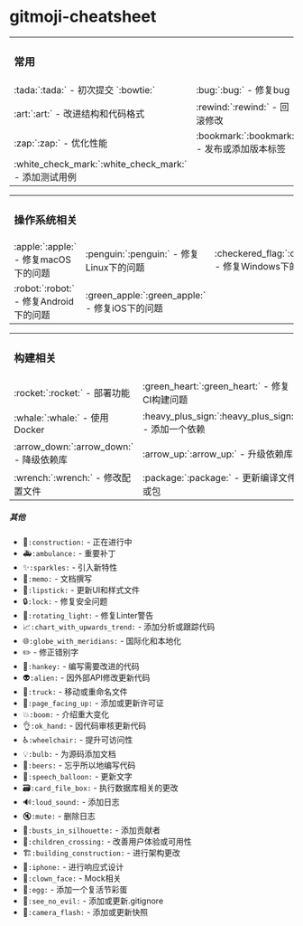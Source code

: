 # gitmoji-cheatsheet

<table>
<tr>
	<td colspan="3"><h3>常用</h3></td>
</tr>
<tr>
    <td>:tada:`:tada:` - 初次提交 `:bowtie:` </td>
    <td>:bug:`:bug:` - 修复bug</td>
    <td>:fire:`:fire:` - 移除代码或文件</td>
</tr>
<tr>
	<td>:art:`:art:` - 改进结构和代码格式</td>
	<td>:rewind:`:rewind:` - 回滚修改</td>
    <td>:twisted_rightwards_arrows:`:twisted_rightwards_arrows:` - 合并分支</td>
</tr>
<tr>
	<td>:zap:`:zap:` - 优化性能</td>
    <td>:bookmark:`:bookmark:` - 发布或添加版本标签</td>
	<td>:recycle:`:recycle:` - 代码重构</td>
</tr>
<tr>
	<td>:white_check_mark:`:white_check_mark:` - 添加测试用例</td>
    <td></td>
    <td></td>
</tr>
</table>


<table>
<tr>
	<td colspan="3"><h3>操作系统相关</h3></td>
</tr>
<tr>
    <td>:apple:`:apple:` - 修复macOS下的问题</td>
    <td>:penguin:`:penguin:` - 修复Linux下的问题</td>
    <td>:checkered_flag:`:checkered_flag:` - 修复Windows下的问题</td>
</tr>
<tr>
    <td>:robot:`:robot:` - 修复Android下的问题</td>
	<td>:green_apple:`:green_apple:` - 修复iOS下的问题</td>
	<td></td>
</tr>
</table>


<table>
<tr>
	<td colspan="3"><h3>构建相关</h3></td>
</tr>
<tr>
	<td>:rocket:`:rocket:` - 部署功能</td>
	<td>:green_heart:`:green_heart:` - 修复CI构建问题</td>
    <td>:construction_worker:`:construction_worker:` - 添加CI构建系统</td>
</tr>
<tr>
    <td>:whale:`:whale:` - 使用Docker</td>
    <td>:heavy_plus_sign:`:heavy_plus_sign:` - 添加一个依赖</td>
	<td>:heavy_minus_sign:`:heavy_minus_sign:` - 删除一个依赖</td>
</tr>
<tr>
	<td>:arrow_down:`:arrow_down:` - 降级依赖库</td>
	<td>:arrow_up:`:arrow_up:` - 升级依赖库</td>
    <td>:pushpin:`:pushpin:` - 将依赖库固定到特定版本</td>
</tr>
<tr>
	<td>:wrench:`:wrench:` - 修改配置文件</td>
    <td>:package:`:package:` - 更新编译文件或包</td>
   	<td>:bento:`:bento:` - 添加或更新静态资源</td>
</tr>
</table>


##### 其他
* :construction:`:construction:` - 正在进行中
* :ambulance:`:ambulance:` - 重要补丁
* :sparkles:`:sparkles:` - 引入新特性
* :memo:`:memo:` - 文档撰写
* :lipstick:`:lipstick:` - 更新UI和样式文件
* :lock:`:lock:` - 修复安全问题
* :rotating_light:`:rotating_light:` - 修复Linter警告
* :chart_with_upwards_trend:`:chart_with_upwards_trend:` - 添加分析或跟踪代码
* :globe_with_meridians:`:globe_with_meridians:` - 国际化和本地化
* :pencil2: - 修正错别字
* :hankey:`:hankey:` - 编写需要改进的代码
* :alien:`:alien:` - 因外部API修改更新代码
* :truck:`:truck:` - 移动或重命名文件
* :page_facing_up:`:page_facing_up:` - 添加或更新许可证
* :boom:`:boom:` - 介绍重大变化
* :ok_hand:`:ok_hand:` - 因代码审核更新代码
* :wheelchair:`:wheelchair:` - 提升可访问性
* :bulb:`:bulb:` - 为源码添加文档
* :beers:`:beers:` - 忘乎所以地编写代码
* :speech_balloon:`:speech_balloon:` - 更新文字
* :card_file_box:`:card_file_box:` - 执行数据库相关的更改
* :loud_sound:`:loud_sound:` - 添加日志
* :mute:`:mute:` - 删除日志
* :busts_in_silhouette:`:busts_in_silhouette:` - 添加贡献者
* :children_crossing:`:children_crossing:` - 改善用户体验或可用性
* :building_construction:`:building_construction:` - 进行架构更改
* :iphone:`:iphone:` - 进行响应式设计
* :clown_face:`:clown_face:` - Mock相关
* :egg:`:egg:` - 添加一个复活节彩蛋
* :see_no_evil:`:see_no_evil:` - 添加或更新.gitignore
* :camera_flash:`:camera_flash:` - 添加或更新快照
